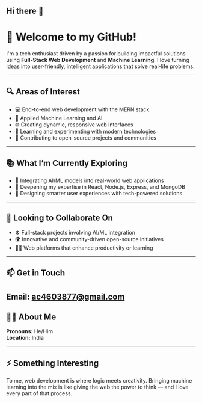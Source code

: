 ## Hi there 👋
# 👋 Welcome to my GitHub!

I'm a tech enthusiast driven by a passion for building impactful solutions using **Full-Stack Web Development** and **Machine Learning**. I love turning ideas into user-friendly, intelligent applications that solve real-life problems.

---

## 🔍 Areas of Interest
- 💻 End-to-end web development with the MERN stack  
- 🤖 Applied Machine Learning and AI  
- 🌐 Creating dynamic, responsive web interfaces  
- 🚀 Learning and experimenting with modern technologies  
- 🤝 Contributing to open-source projects and communities  

---

## 📚 What I’m Currently Exploring
- 🔗 Integrating AI/ML models into real-world web applications  
- 🧠 Deepening my expertise in React, Node.js, Express, and MongoDB  
- 🧩 Designing smarter user experiences with tech-powered solutions  

---

## 🤝 Looking to Collaborate On
- ⚙️ Full-stack projects involving AI/ML integration  
- 🌍 Innovative and community-driven open-source initiatives  
- 🧑‍💼 Web platforms that enhance productivity or learning  

---

## 📫 Get in Touch  
**Email:** ac4603877@gmail.com
---

## 🙋‍♂️ About Me  
**Pronouns:** He/Him  
**Location:** India  

---

## ⚡ Something Interesting  
To me, web development is where logic meets creativity. Bringing machine learning into the mix is like giving the web the power to think — and I love every part of that process.
